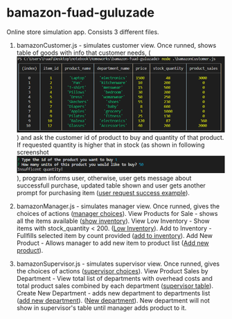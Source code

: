 # bamazon-fuad-guluzade

Online store simulation app.
Consists 3 different files.
1) bamazonCustomer.js - simulates customer view. Once runned, shows table of goods with info that customer needs, (![table](./images/c1.png)) and ask the customer id of product to buy and quantity of that product. If requested quantity is higher that in stock (as shown in following screenshot ![user request failed example](./images/c2.png)), program informs user, otherwise, user gets message about successfull purchase, updated table shown and user gets another prompt for purchasing item ([user request success example](./images/c3.png)).

2) bamazonManager.js - simulates manager view. Once runned, gives the choices of actions ([manager choices](./images/m1.png)). View Products for Sale - shows all the items available ([show inventory](./images/m2.png)). View Low Inventory - Show items with stock_quantity < 200. ([Low Inventory](/images/m3.png)). Add to Inventory - Fullfills selected item by count provided ([add to inventory](/images/m4.png)). Add New Product - Allows manager to add new item to product list ([Add new product](/images/m5.png)).

3) bamazonSupervisor.js - simulates supervisor view. Once runned, gives the choices of actions ([supervisor choices](/images/s1.png)). View Product Sales by Department - View total list of departments with overhead costs and total product sales combined by each department ([supervisor table](/images/s2.png)). Create New Department - adds new department to departments list ([add new department](/images/s3.png)). ([New department](/images/s4.png)). New department will not show in supervisor's table until manager adds product to it. 